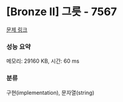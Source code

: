 # [Bronze II] 그릇 - 7567 

[문제 링크](https://www.acmicpc.net/problem/7567) 

### 성능 요약

메모리: 29160 KB, 시간: 60 ms

### 분류

구현(implementation), 문자열(string)

